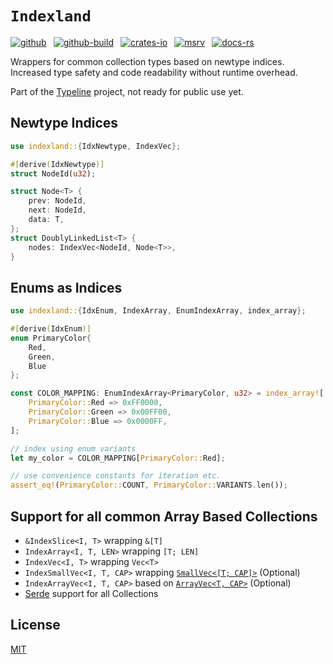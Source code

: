 # `Indexland`

[![github]](https://github.com/cmrschwarz/typeline/tree/main/crates/indexland)&ensp;
[![github-build]](https://github.com/cmrschwarz/typeline/actions/workflows/ci.yml)&ensp;
[![crates-io]](https://crates.io/crates/indexland)&ensp;
[![msrv]](https://crates.io/crates/indexland)&ensp;
[![docs-rs]](https://docs.rs/indexland)&ensp;

[github]: https://img.shields.io/badge/cmrschwarz/typeline-8da0cb?&labelColor=555555&logo=github
[github-build]: https://github.com/cmrschwarz/typeline/actions/workflows/ci.yml/badge.svg
[crates-io]: https://img.shields.io/crates/v/indexland.svg?logo=rust
[msrv]: https://img.shields.io/crates/msrv/indexland?logo=rust
[docs-rs]: https://img.shields.io/badge/docs.rs-indexland-66c2a5?logo=docs.rs

Wrappers for common collection types based on newtype indices.
Increased type safety and code readability without runtime overhead.

Part of the [Typeline](https://github.com/cmrschwarz/typeline) project,
not ready for public use yet.


## Newtype Indices
```rust
use indexland::{IdxNewtype, IndexVec};

#[derive(IdxNewtype)]
struct NodeId(u32);

struct Node<T> {
    prev: NodeId,
    next: NodeId,
    data: T,
};
struct DoublyLinkedList<T> {
    nodes: IndexVec<NodeId, Node<T>>,
}
```

## Enums as Indices
```rust
use indexland::{IdxEnum, IndexArray, EnumIndexArray, index_array};

#[derive(IdxEnum)]
enum PrimaryColor{
    Red,
    Green,
    Blue
};

const COLOR_MAPPING: EnumIndexArray<PrimaryColor, u32> = index_array![
    PrimaryColor::Red => 0xFF0000,
    PrimaryColor::Green => 0x00FF00,
    PrimaryColor::Blue => 0x0000FF,
];

// index using enum variants
let my_color = COLOR_MAPPING[PrimaryColor::Red];

// use convenience constants for iteration etc.
assert_eq!(PrimaryColor::COUNT, PrimaryColor::VARIANTS.len());
```

## Support for all common Array Based Collections
- `&IndexSlice<I, T>` wrapping `&[T]`
- `IndexArray<I, T, LEN>` wrapping `[T; LEN]`
- `IndexVec<I, T>` wrapping `Vec<T>`
- `IndexSmallVec<I, T, CAP>` wrapping [`SmallVec<[T; CAP]>`](https://docs.rs/smallvec/latest/smallvec)
  (Optional)
- `IndexArrayVec<I, T, CAP>` based on [`ArrayVec<T, CAP>`](https://docs.rs/arrayvec/latest/arrayvec/)
  (Optional)
- [Serde](https://docs.rs/serde/latest/serde/) support for all Collections

## License
[MIT](../../LICENSE)
